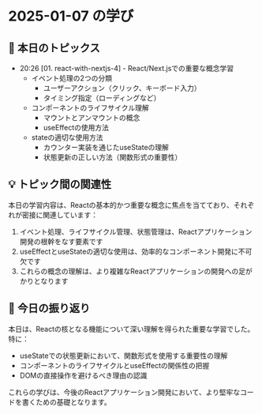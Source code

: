 # 2025-01-07 の学び

## 📝 本日のトピックス

- 20:26 [01. react-with-nextjs-4] - React/Next.jsでの重要な概念学習
  - イベント処理の2つの分類
    - ユーザーアクション（クリック、キーボード入力）
    - タイミング指定（ローディングなど）
  - コンポーネントのライフサイクル理解
    - マウントとアンマウントの概念
    - useEffectの使用方法
  - stateの適切な使用方法
    - カウンター実装を通じたuseStateの理解
    - 状態更新の正しい方法（関数形式の重要性）

## 💡 トピック間の関連性

本日の学習内容は、Reactの基本的かつ重要な概念に焦点を当てており、それぞれが密接に関連しています：

1. イベント処理、ライフサイクル管理、状態管理は、Reactアプリケーション開発の根幹をなす要素です
2. useEffectとuseStateの適切な使用は、効率的なコンポーネント開発に不可欠です
3. これらの概念の理解は、より複雑なReactアプリケーションの開発への足がかりとなります

## 📌 今日の振り返り

本日は、Reactの核となる機能について深い理解を得られた重要な学習でした。特に：

- useStateでの状態更新において、関数形式を使用する重要性の理解
- コンポーネントのライフサイクルとuseEffectの関係性の把握
- DOMの直接操作を避けるべき理由の認識

これらの学びは、今後のReactアプリケーション開発において、より堅牢なコードを書くための基礎となります。
